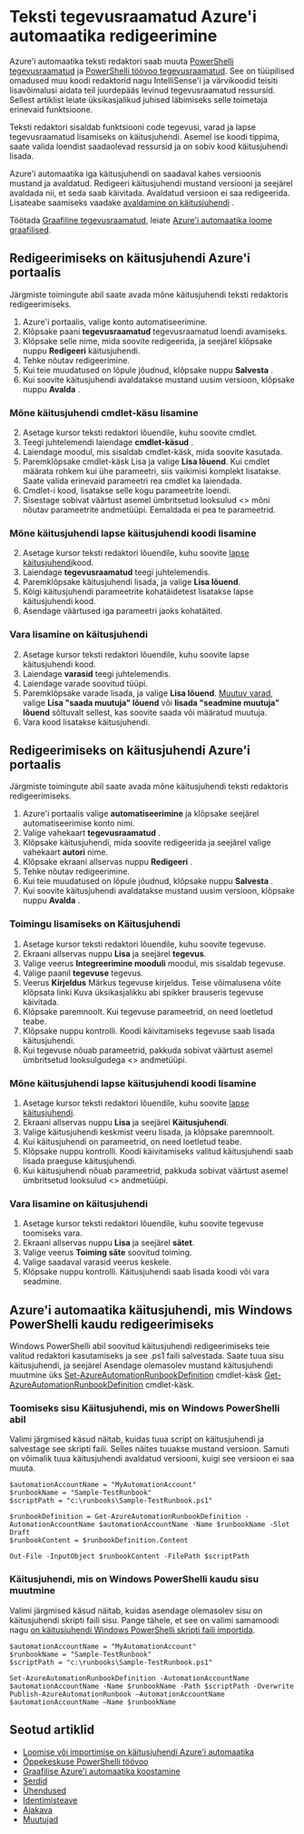 <properties 
    pageTitle="Teksti tegevusraamatud Azure'i automaatika redigeerimine"
    description="Selles artiklis antakse erinevate toimingute töötamiseks PowerShelli ja PowerShelli töövoo Azure'i automaatika tegevusraamatud teksti redaktori abil."
    services="automation"
    documentationCenter=""
    authors="mgoedtel"
    manager="stevenka"
    editor="tysonn" />
<tags 
    ms.service="automation"
    ms.devlang="na"
    ms.topic="article"
    ms.tgt_pltfrm="na"
    ms.workload="infrastructure-services"
    ms.date="02/23/2016"
    ms.author="magoedte;bwren" />

# <a name="editing-textual-runbooks-in-azure-automation"></a>Teksti tegevusraamatud Azure'i automaatika redigeerimine

Azure'i automaatika teksti redaktori saab muuta [PowerShelli tegevusraamatud](automation-runbook-types.md#powershell-runbooks) ja [PowerShelli töövoo tegevusraamatud](automation-runbook-types.md#powershell-workflow-runbooks). See on tüüpilised omadused muu koodi redaktorid nagu IntelliSense'i ja värvikoodid teisiti lisavõimalusi aidata teil juurdepääs levinud tegevusraamatud ressursid.  Sellest artiklist leiate üksikasjalikud juhised läbimiseks selle toimetaja erinevaid funktsioone.

Teksti redaktori sisaldab funktsiooni code tegevusi, varad ja lapse tegevusraamatud lisamiseks on käitusjuhendi. Asemel ise koodi tippima, saate valida loendist saadaolevad ressursid ja on sobiv kood käitusjuhendi lisada.

Azure'i automaatika iga käitusjuhendi on saadaval kahes versioonis mustand ja avaldatud. Redigeeri käitusjuhendi mustand versiooni ja seejärel avaldada nii, et seda saab käivitada. Avaldatud versioon ei saa redigeerida. Lisateabe saamiseks vaadake [avaldamine on käitusjuhendi](automation-creating-importing-runbook.md#publishing-a-runbook) .

Töötada [Graafiline tegevusraamatud](automation-runbook-types.md#graphical-runbooks), leiate [Azure'i automaatika loome graafilised](automation-graphical-authoring-intro.md).

## <a name="to-edit-a-runbook-with-the-azure-portal"></a>Redigeerimiseks on käitusjuhendi Azure'i portaalis

Järgmiste toimingute abil saate avada mõne käitusjuhendi teksti redaktoris redigeerimiseks.

1. Azure'i portaalis, valige konto automatiseerimine.
2. Klõpsake paani **tegevusraamatud** tegevusraamatud loendi avamiseks.
3. Klõpsake selle nime, mida soovite redigeerida, ja seejärel klõpsake nuppu **Redigeeri** käitusjuhendi.
6. Tehke nõutav redigeerimine.
7. Kui teie muudatused on lõpule jõudnud, klõpsake nuppu **Salvesta** .
8. Kui soovite käitusjuhendi avaldatakse mustand uusim versioon, klõpsake nuppu **Avalda** .

### <a name="to-insert-a-cmdlet-into-a-runbook"></a>Mõne käitusjuhendi cmdlet-käsu lisamine

2. Asetage kursor teksti redaktori lõuendile, kuhu soovite cmdlet.
3. Teegi juhtelemendi laiendage **cmdlet-käsud** . 
3. Laiendage moodul, mis sisaldab cmdlet-käsk, mida soovite kasutada.
4. Paremklõpsake cmdlet-käsk Lisa ja valige **Lisa lõuend**.  Kui cmdlet määrata rohkem kui ühe parameetri, siis vaikimisi komplekt lisatakse.  Saate valida erinevaid parameetri rea cmdlet ka laiendada.
4. Cmdlet-i kood, lisatakse selle kogu parameetrite loendi.
5. Sisestage sobivat väärtust asemel ümbritsetud looksulud <> mõni nõutav parameetrite andmetüüpi.  Eemaldada ei pea te parameetrid.

### <a name="to-insert-code-for-a-child-runbook-into-a-runbook"></a>Mõne käitusjuhendi lapse käitusjuhendi koodi lisamine

2. Asetage kursor teksti redaktori lõuendile, kuhu soovite [lapse käitusjuhendi](automation-child-runbooks.md)kood.
3. Laiendage **tegevusraamatud** teegi juhtelemendis. 
3. Paremklõpsake käitusjuhendi lisada, ja valige **Lisa lõuend**.
4. Kõigi käitusjuhendi parameetrite kohatäidetest lisatakse lapse käitusjuhendi kood.
5. Asendage väärtused iga parameetri jaoks kohatäited.

### <a name="to-insert-an-asset-into-a-runbook"></a>Vara lisamine on käitusjuhendi

2. Asetage kursor teksti redaktori lõuendile, kuhu soovite lapse käitusjuhendi kood.
3. Laiendage **varasid** teegi juhtelemendis. 
4. Laiendage varade soovitud tüüpi.
3. Paremklõpsake varade lisada, ja valige **Lisa lõuend**.  [Muutuv varad](automation-variables.md), valige **Lisa "saada muutuja" lõuend** või **lisada "seadmine muutuja" lõuend** sõltuvalt sellest, kas soovite saada või määratud muutuja.
4. Vara kood lisatakse käitusjuhendi.



## <a name="to-edit-a-runbook-with-the-azure-portal"></a>Redigeerimiseks on käitusjuhendi Azure'i portaalis

Järgmiste toimingute abil saate avada mõne käitusjuhendi teksti redaktoris redigeerimiseks.

1. Azure'i portaalis valige **automatiseerimine** ja klõpsake seejärel automatiseerimise konto nimi.
2. Valige vahekaart **tegevusraamatud** .
3. Klõpsake käitusjuhendi, mida soovite redigeerida ja seejärel valige vahekaart **autori** nime.
5. Klõpsake ekraani allservas nuppu **Redigeeri** .
6. Tehke nõutav redigeerimine.
7. Kui teie muudatused on lõpule jõudnud, klõpsake nuppu **Salvesta** .
8. Kui soovite käitusjuhendi avaldatakse mustand uusim versioon, klõpsake nuppu **Avalda** .

### <a name="to-insert-an-activity-into-a-runbook"></a>Toimingu lisamiseks on Käitusjuhendi

1. Asetage kursor teksti redaktori lõuendile, kuhu soovite tegevuse.
1. Ekraani allservas nuppu **Lisa** ja seejärel **tegevus**.
1. Valige veerus **Integreerimine mooduli** moodul, mis sisaldab tegevuse.
1. Valige paanil **tegevuse** tegevus.
1. Veerus **Kirjeldus** Märkus tegevuse kirjeldus. Teise võimalusena võite klõpsata linki Kuva üksikasjalikku abi spikker brauseris tegevuse käivitada.
1. Klõpsake paremnoolt.  Kui tegevuse parameetrid, on need loetletud teabe.
1. Klõpsake nuppu kontrolli.  Koodi käivitamiseks tegevuse saab lisada käitusjuhendi.
1. Kui tegevuse nõuab parameetrid, pakkuda sobivat väärtust asemel ümbritsetud looksulgudega <> andmetüüpi.

### <a name="to-insert-code-for-a-child-runbook-into-a-runbook"></a>Mõne käitusjuhendi lapse käitusjuhendi koodi lisamine

1. Asetage kursor teksti redaktori lõuendile, kuhu soovite [lapse käitusjuhendi](automation-child-runbooks.md).
2. Ekraani allservas nuppu **Lisa** ja seejärel **Käitusjuhendi**.
3. Valige käitusjuhendi keskmist veeru lisada, ja klõpsake paremnoolt.
4. Kui käitusjuhendi on parameetrid, on need loetletud teabe.
5. Klõpsake nuppu kontrolli.  Koodi käivitamiseks valitud käitusjuhendi saab lisada praeguse käitusjuhendi.
7. Kui käitusjuhendi nõuab parameetrid, pakkuda sobivat väärtust asemel ümbritsetud looksulud <> andmetüüpi.

### <a name="to-insert-an-asset-into-a-runbook"></a>Vara lisamine on käitusjuhendi

1. Asetage kursor teksti redaktori lõuendile, kuhu soovite tegevuse toomiseks vara.
1. Ekraani allservas nuppu **Lisa** ja seejärel **sätet**.
1. Valige veerus **Toiming säte** soovitud toiming.
1. Valige saadaval varasid veerus keskele.
1. Klõpsake nuppu kontrolli.  Käitusjuhendi saab lisada koodi või vara seadmine.



## <a name="to-edit-an-azure-automation-runbook-using-windows-powershell"></a>Azure'i automaatika käitusjuhendi, mis Windows PowerShelli kaudu redigeerimiseks

Windows PowerShelli abil soovitud käitusjuhendi redigeerimiseks teie valitud redaktori kasutamiseks ja see .ps1 faili salvestada. Saate tuua sisu käitusjuhendi, ja seejärel Asendage olemasolev mustand käitusjuhendi muutmine üks [Set-AzureAutomationRunbookDefinition](http://aka.ms/runbookauthor/cmdlet/setazurerunbookdefinition) cmdlet-käsk [Get-AzureAutomationRunbookDefinition](http://aka.ms/runbookauthor/cmdlet/getazurerunbookdefinition) cmdlet-käsk.

### <a name="to-retrieve-the-contents-of-a-runbook-using-windows-powershell"></a>Toomiseks sisu Käitusjuhendi, mis on Windows PowerShelli abil

Valimi järgmised käsud näitab, kuidas tuua script on käitusjuhendi ja salvestage see skripti faili. Selles näites tuuakse mustand versioon. Samuti on võimalik tuua käitusjuhendi avaldatud versiooni, kuigi see versioon ei saa muuta.

    $automationAccountName = "MyAutomationAccount"
    $runbookName = "Sample-TestRunbook"
    $scriptPath = "c:\runbooks\Sample-TestRunbook.ps1"
    
    $runbookDefinition = Get-AzureAutomationRunbookDefinition -AutomationAccountName $automationAccountName -Name $runbookName -Slot Draft
    $runbookContent = $runbookDefinition.Content

    Out-File -InputObject $runbookContent -FilePath $scriptPath

### <a name="to-change-the-contents-of-a-runbook-using-windows-powershell"></a>Käitusjuhendi, mis on Windows PowerShelli kaudu sisu muutmine

Valimi järgmised käsud näitab, kuidas asendage olemasolev sisu on käitusjuhendi skripti faili sisu. Pange tähele, et see on valimi samamoodi nagu [on käitusjuhendi Windows PowerShelli skripti faili importida](../automation-creating-or-importing-a-runbook#ImportRunbookScriptPS).

    $automationAccountName = "MyAutomationAccount"
    $runbookName = "Sample-TestRunbook"
    $scriptPath = "c:\runbooks\Sample-TestRunbook.ps1"

    Set-AzureAutomationRunbookDefinition -AutomationAccountName $automationAccountName -Name $runbookName -Path $scriptPath -Overwrite
    Publish-AzureAutomationRunbook –AutomationAccountName $automationAccountName –Name $runbookName

## <a name="related-articles"></a>Seotud artiklid

- [Loomise või importimise on käitusjuhendi Azure'i automaatika](automation-creating-importing-runbook.md)
- [Õppekeskuse PowerShelli töövoo](automation-powershell-workflow.md)
- [Graafilise Azure'i automaatika koostamine](automation-graphical-authoring-intro.md)
- [Serdid](automation-certificates.md)
- [Ühendused](automation-connections.md)
- [Identimisteave](automation-credentials.md)
- [Ajakava](automation-schedules.md)
- [Muutujad](automation-variables.md)